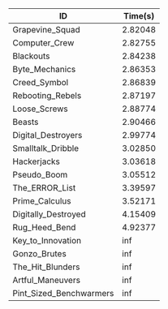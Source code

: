 |ID|Time(s)|
|-|-|
|Grapevine_Squad|2.82048|
|Computer_Crew|2.82755|
|Blackouts|2.84238|
|Byte_Mechanics|2.86353|
|Creed_Symbol|2.86839|
|Rebooting_Rebels|2.87197|
|Loose_Screws|2.88774|
|Beasts|2.90466|
|Digital_Destroyers|2.99774|
|Smalltalk_Dribble|3.02850|
|Hackerjacks|3.03618|
|Pseudo_Boom|3.05512|
|The_ERROR_List|3.39597|
|Prime_Calculus|3.52171|
|Digitally_Destroyed|4.15409|
|Rug_Heed_Bend|4.92377|
|Key_to_Innovation|inf|
|Gonzo_Brutes|inf|
|The_Hit_Blunders|inf|
|Artful_Maneuvers|inf|
|Pint_Sized_Benchwarmers|inf|
